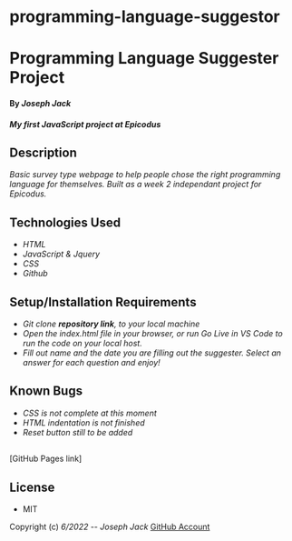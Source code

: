 # programming-language-suggestor
# Programming Language Suggester Project

#### By _**Joseph Jack**_

#### _My first JavaScript project at Epicodus_


## Description

_Basic survey type webpage to help people chose the right programming language for themselves. Built as a week 2 independant project for Epicodus._

## Technologies Used

* _HTML_
* _JavaScript & Jquery_
* _CSS_
* _Github_

## Setup/Installation Requirements

* _Git clone **repository link**, to your local machine_
* _Open the index.html file in your browser, or run Go Live in VS Code to run the code on your local host._
* _Fill out name and the date you are filling out the suggester. Select an answer for each question and enjoy!_

## Known Bugs

* _CSS is not complete at this moment_
* _HTML indentation is not finished_
* _Reset button still to be added_

##
[GitHub Pages link]
## License
* MIT 

Copyright (c) _6/2022_  -- _Joseph Jack_ [GitHub Account](https://github.com/Josephwjack)